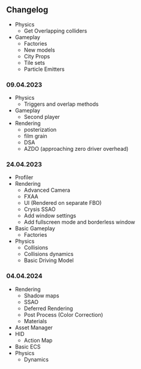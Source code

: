 ## Changelog

* Physics
  * Get Overlapping colliders
* Gameplay
  * Factories
  * New models
  * City Props
  * Tile sets
  * Particle Emitters

### 09.04.2023

* Physics
  * Triggers and overlap methods
* Gameplay
  * Second player
* Rendering
  * posterization
  * film grain
  * DSA
  * AZDO (approaching zero driver overhead)

### 24.04.2023

* Profiler
* Rendering
  * Advanced Camera
  * FXAA
  * UI (Rendered on separate FBO)
  * Crysis SSAO
  * Add window settings
  * Add fullscreen mode and borderless window
* Basic Gameplay
  * Factories
* Physics
  * Collisions
  * Collisions dynamics
  * Basic Driving Model

### 04.04.2024
* Rendering
    * Shadow maps
    * SSAO
    * Deferred Rendering
    * Post Process (Color Correction)
    * Materials
* Asset Manager
* HID
  * Action Map
* Basic ECS
* Physics
  * Dynamics
